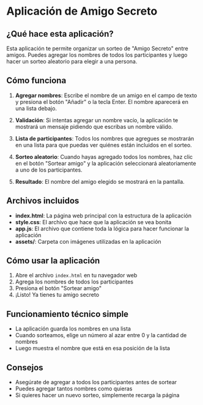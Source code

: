 <h1>Aplicación de Amigo Secreto</h1> 

## ¿Qué hace esta aplicación?

Esta aplicación te permite organizar un sorteo de "Amigo Secreto" entre amigos. Puedes agregar los nombres de todos los participantes y luego hacer un sorteo aleatorio para elegir a una persona.

## Cómo funciona

1. **Agregar nombres**: Escribe el nombre de un amigo en el campo de texto y presiona el botón "Añadir" o la tecla Enter. El nombre aparecerá en una lista debajo.

2. **Validación**: Si intentas agregar un nombre vacío, la aplicación te mostrará un mensaje pidiendo que escribas un nombre válido.

3. **Lista de participantes**: Todos los nombres que agregues se mostrarán en una lista para que puedas ver quiénes están incluidos en el sorteo.

4. **Sorteo aleatorio**: Cuando hayas agregado todos los nombres, haz clic en el botón "Sortear amigo" y la aplicación seleccionará aleatoriamente a uno de los participantes.

5. **Resultado**: El nombre del amigo elegido se mostrará en la pantalla.

## Archivos incluidos

- **index.html**: La página web principal con la estructura de la aplicación
- **style.css**: El archivo que hace que la aplicación se vea bonita
- **app.js**: El archivo que contiene toda la lógica para hacer funcionar la aplicación
- **assets/**: Carpeta con imágenes utilizadas en la aplicación

## Cómo usar la aplicación

1. Abre el archivo `index.html` en tu navegador web
2. Agrega los nombres de todos los participantes
3. Presiona el botón "Sortear amigo"
4. ¡Listo! Ya tienes tu amigo secreto

## Funcionamiento técnico simple

- La aplicación guarda los nombres en una lista
- Cuando sorteamos, elige un número al azar entre 0 y la cantidad de nombres
- Luego muestra el nombre que está en esa posición de la lista

## Consejos

- Asegúrate de agregar a todos los participantes antes de sortear
- Puedes agregar tantos nombres como quieras
- Si quieres hacer un nuevo sorteo, simplemente recarga la página
